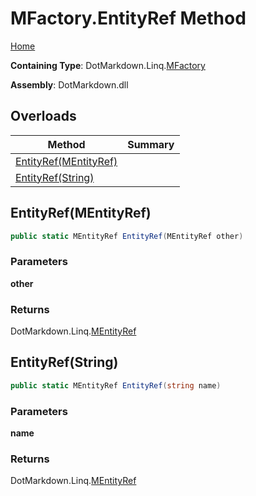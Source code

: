 <a name="_top"></a>

# MFactory\.EntityRef Method

[Home](../../../../README.md#_top)

**Containing Type**: DotMarkdown\.Linq\.[MFactory](../README.md#_top)

**Assembly**: DotMarkdown\.dll

## Overloads

| Method | Summary |
| ------ | ------- |
| [EntityRef(MEntityRef)](#DotMarkdown_Linq_MFactory_EntityRef_DotMarkdown_Linq_MEntityRef_) | |
| [EntityRef(String)](#DotMarkdown_Linq_MFactory_EntityRef_System_String_) | |

## EntityRef\(MEntityRef\) <a name="DotMarkdown_Linq_MFactory_EntityRef_DotMarkdown_Linq_MEntityRef_"></a>

```csharp
public static MEntityRef EntityRef(MEntityRef other)
```

### Parameters

**other**

### Returns

DotMarkdown\.Linq\.[MEntityRef](../../MEntityRef/README.md#_top)

## EntityRef\(String\) <a name="DotMarkdown_Linq_MFactory_EntityRef_System_String_"></a>

```csharp
public static MEntityRef EntityRef(string name)
```

### Parameters

**name**

### Returns

DotMarkdown\.Linq\.[MEntityRef](../../MEntityRef/README.md#_top)


